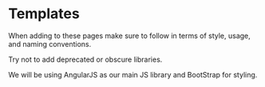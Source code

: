 Templates
==============

When adding to these pages make sure to follow in terms of style, usage, and naming conventions.

Try not to add deprecated or obscure libraries.

We will be using AngularJS as our main JS library and BootStrap for styling.
